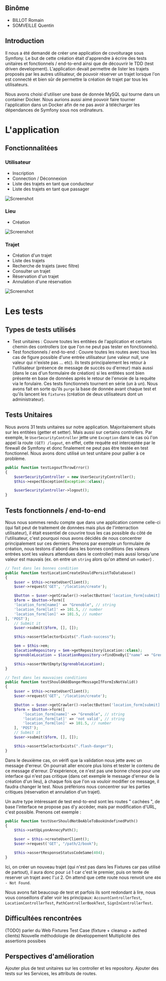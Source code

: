 ## Binôme

- BILLOT Romain
- SOMVEILLE Quentin

## Introduction

Il nous a été demandé de créer une application de covoiturage sous Symfony. Le but de cette création était d'apprendre à écrire des tests unitaires et fonctionnels / end-to-end ainsi que de découvrir le TDD (test driven development). L'application devait permettre de lister les trajets proposés par les autres utilisateur, de pouvoir réserver un trajet lorsque l'on est connecté et bien sûr de permettre la création de trajet par tous les utilisateurs.

Nous avons choisi d'utiliser une base de donnée MySQL qui tourne dans un container Docker. Nous aurions aussi aimé pouvoir faire tourner l'application dans un Docker afin de ne pas avoir à télécharger les dépendances de Symfony sous nos ordinateurs.

# L'application

## Fonctionnalitées

### Utilisateur

- Inscription
- Connection / Déconnexion
- Liste des trajets en tant que conducteur
- Liste des trajets en tant que passager

![Screenshot](public/image/Utilisateur.png)

### Lieu
- Création

![Screenshot](public/image/Lieu.png)

### Trajet
- Création d'un trajet
- Liste des trajets
- Recherche de trajets (avec filtre)
- Consulter un trajet
- Réservation d'un trajet
- Annulation d'une réservation

![Screenshot](public/image/Trajet.png)

# Les tests

## Types de tests utilisés

- Test unitaires : Couvre toutes les entitées de l'application et certains chemin des controllers (ce que l'on ne peut pas tester en fonctionnels).
- Test fonctionnels / end-to-end : Couvre toutes les routes avec tous les cas de figure possible d'une entrée utilisateur (une valeur null, une valeur qui n'existe pas ... etc). ils tests principalement les retour à l'utilisateur (présence de message de succès ou d'erreur) mais aussi (dans le cas d'un formulaire de création) si les entitées sont bien présente en base de données après le retour de l'envoie de la requête via le forulaire. Ces tests fonctionnels tournent en série (un à un). Nous avons fait en sorte qu'ils `purge` la base de donnée avant chaque test et qu'ils lancent les `fixtures` (création de deux utilisateurs dont un administrateur).

## Tests Unitaires

Nous avons 31 tests unitaires sur notre application. Majoritairement situés sur les entitées (getter et setter). Mais aussi sur certains controllers. Par exemple, le `UserSecurityController` jette une `Exception` dans le cas où l'on appel la route `(GET) /logout`, en effet, cette requête est interceptée par le firewall de Symfony et donc finalement ne peut pas être testée en test fonctionnel. Nous avons donc utilisé un test unitaire pour pallier à ce problème.

```php
public function testLogoutThrowError()
{
    $userSecurityController = new UserSecurityController();
    $this->expectException(Exception::class);

    $userSecurityController->logout();
}
```

## Tests fonctionnels / end-to-end

Nous nous sommes rendu compte que dans une application comme celle-ci (qui fait peut de traitement de données mais plus de l'interraction utilisateur), il était essentiel de couvrire tous les cas possible du côté de l'utilisateur, c'est pourquoi nous avons décidés de nous concentrer principalement sur ces derniers.
Prenons par exemple un formulaire de création, nous testons d'abord dans les bonnes conditions (les valeurs entrées sont les valeurs attendues dans le controller) mais aussi lorsqu'une valeur est mauvais (ex. on entre un `string` alors qu'on attend un `number`) .

```php
// Test dans les bonnes condition
public function testLocationCreateShouldPersistToDatabase()
{
    $user = $this->createUserClient();
    $user->request('GET', '/location/create');

    $button = $user->getCrawler()->selectButton('location_form[submit]');
    $form = $button->form([
    'location_form[name]' => "Grenoble", // string
    'location_form[lat]' => 101.5, // number
    'location_form[lon]' => 101.5, // number
], 'POST');
    // Submit it
    $user->submit($form, [], []);

    $this->assertSelectorExists(".flash-success");

    $em = $this->em;
    $locationRepository = $em->getRepository(Location::class);
    $grenobleLocation = $locationRepository->findOneBy(["name" => "Grenoble"]);

    $this->assertNotEmpty($grenobleLocation);
}

// Test dans les mauvaises conditions
public function testShouldAddDangerMessageIfFormIsNotValid()
{
    $user = $this->createUserClient();
    $user->request('GET', '/location/create');

    $button = $user->getCrawler()->selectButton('location_form[submit]');
    $form = $button->form([
        'location_form[name]' => "Grenoble", // string
        'location_form[lat]' => 'not valid', // string
        'location_form[lon]' => 101.5, // number
    ], 'POST');
    // Submit it
    $user->submit($form, [], []);

    $this->assertSelectorExists(".flash-danger");
}
```

Dans le deuxième cas, on vérifi que la validation nous jette avec un message d'erreur. On pourrait aller encore plus loins et tester le contenu de ce message d'erreur. D'expérience, ce n'est pas une bonne chose pour une interface qui n'est pas critique (dans cet exemple le message d'erreur de la création d'un lieu), à chaque fois que l'on va vouloir modifier ce message, il faudra changer le test. Nous préférions nous concentrer sur les parties critiques (réservation et annulation d'un trajet).

Un autre type intéressant de test end-to-end sont les routes " cachées ", de base l'interface ne propose pas d'y accèder, mais par modification d'URL, c'est possible. Prenons cet exemple :

```php
public function testUserShouldNotBeAbleToBookUndefinedPath()
{
    $this->setUpLyonAnnecyPath();

    $user = $this->createUserClient();
    $user->request('GET', "/path/2/book");

    $this->assertResponseStatusCodeSame(404);
}
```

Ici, on créer un nouveau trajet (qui n'est pas dans les Fixtures car pas utilisé de partout), il aura donc pour `id` 1 car c'est le premier, puis on tente de reserver un trajet avec l'`id` 2. On attend que cette route nous renvoit une `404 - Not Found`.

Nous avons fait beaucoup de test et parfois ils sont redondant à lire, nous vous conseillons d'aller voir les principaux: `AccountControllerTest`, `LocationControllerTest`, `PathControllerBookTest`, `SignInControllerTest`.

## Difficultées rencontrées

(TODO) parler du Web Fixtures Test Case (fixture + cleanup + authed clients)
Nouvelle méthodologie de développement
Multiplicité des assertions possibes

## Perspectives d'amélioration

Ajouter plus de test unitaires sur les controller et les repository.
Ajouter des tests sur les Services, les attributs de routes.
